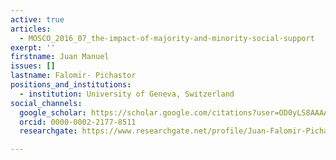 ```yaml
---
active: true
articles:
  - MOSCO_2016_07_the-impact-of-majority-and-minority-social-support
exerpt: ''
firstname: Juan Manuel
issues: []
lastname: Falomir- Pichastor
positions_and_institutions:
  - institution: University of Geneva, Switzerland
social_channels:
  google_scholar: https://scholar.google.com/citations?user=OD0yLS8AAAAJ&hl=en
  orcid: 0000-0002-2177-8511
  researchgate: https://www.researchgate.net/profile/Juan-Falomir-Pichastor

---
```

